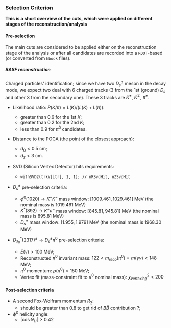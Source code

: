### Selection Criterion
**This is a short overview of the cuts, which were applied on different stages of the reconstruction/analysis**

#### Pre-selection
The main cuts are considered to be applied either on the reconstruction stage of the analysis or after all candidates are recorded into a ```ROOT```-based (or converted from ```hbook``` files).

##### BASF reconstruction

Charged particles' identification;
since we have two $D_{s}^{\pm}$ meson in the decay mode, we expect two deal with 6 charged tracks (3 from the 1st (ground) $D_{s}$ and other 3 from the secondary one). These 3 tracks are $K^{\pm}$, $K^{\mp}$, $\pi^{\pm}$.

- Likelihood ratio: $P(K/\pi) = L(K)/(L(K) + L(\pi))$:
  - greater than $0.6$ for the 1st $K$;
  - greater than $0.2$ for the 2nd $K$;
  - less than $0.9$ for $\pi^{0}$ candidates.

- Distance to the POCA (the point of the closest approach):
  - $d_{0} < 0.5$ cm;
  - $d_{z} < 3$ cm.
- SVD (Silicon Vertex Detector) hits requirements:
  - ```withSVD2(trkV[itr], 1, 1); // nRSvdHit, nZSvdHit```
- $D_{s}^{\pm}$ pre-selection criteria:
  - $\phi^{0}(1020) \rightarrow K^{+}K^{-}$ mass window: $[1009.461 ,1029.461]$ MeV (the nominal mass is $1019.461$ MeV)
  - $K^{*}(892) \rightarrow K^{+}\pi^{-}$ mass window: $[845.81, 945.81]$ MeV (the nominal mass is $895.81$ MeV)
  - $D_{s}^{\pm}$ mass window: $[1.955, 1.979]$ MeV (the nominal mass is $1968.30$ MeV)
- $D_{s_{0}}^{*}(2317)^{\pm} \rightarrow D_{s}^{\pm} \pi^{0}$ pre-selection criteria:
  - $E(\gamma) > 100$ MeV;
  - Reconstructed $\pi^{0}$ invariant mass: $122 < m_{reco}(\pi^{0}) = m(\gamma\gamma) < 148$ MeV;
  - $\pi^{0}$ momentum: $p(\pi^{0}) > 150$ MeV;
  - Vertex fit (mass-constraint fit to $\pi^{0}$ nominal mass): $\chi^{2}_{vertexing} < 200$

#### Post-selection criteria

- A second Fox-Wolfram momentum $R_{2}$:
  - should be greater than 0.8 to get rid of $B\bar{B}$ contribution ?;
- $\phi^{0}$ helicity angle:
  - $|\cos{\Theta_{H}}| > 0.42$ 
